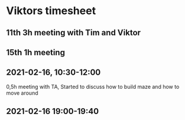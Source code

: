 # Viktors timesheet

## 11th  3h meeting with Tim and Viktor
## 15th  1h meeting
## 2021-02-16, 10:30-12:00
0,5h meeting with TA, Started to discuss how to build maze and how to move around

## 2021-02-16 19:00-19:40
